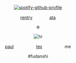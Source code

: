   <div align="center">
  
[![spotify-github-profile](https://spotify-github-profile.kittinanx.com/api/view?uid=31kskepfn2b7m6iayvllhcnnzmwu&cover_image=true&theme=novatorem&show_offline=true&background_color=ffffff&interchange=true&bar_color=8f8f8f&bar_color_cover=true)](https://spotify-github-profile.kittinanx.com/api/view?uid=31kskepfn2b7m6iayvllhcnnzmwu&redirect=true)

[rentry](https://rentry.co/snakelias)　　　　[ata](https://snakelias.atabook.org)

☆

![hi](https://files.catbox.moe/xx0m8a.png)

[paul](https://github.com/fiIow)　　　　　 [tex](https://github.com/cannib3l)　　　　　 me

#fudanshi

